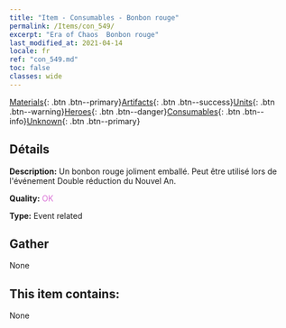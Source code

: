 ```yaml
---
title: "Item - Consumables - Bonbon rouge"
permalink: /Items/con_549/
excerpt: "Era of Chaos  Bonbon rouge"
last_modified_at: 2021-04-14
locale: fr
ref: "con_549.md"
toc: false
classes: wide
---
```

 [Materials](/fr/Items/){: .btn .btn--primary}[Artifacts](/fr/Items/Artifacts/){: .btn .btn--success}[Units](/fr/Items/Units/){: .btn .btn--warning}[Heroes](/fr/Items/Heroes/){: .btn .btn--danger}[Consumables](/fr/Items/Consumables/){: .btn .btn--info}[Unknown](/fr/Items/Unknown/){: .btn .btn--primary}

## Détails
 **Description:** Un bonbon rouge joliment emballé. Peut être utilisé lors de l'événement Double réduction du Nouvel An.

 **Quality:** <span style="color: #DA70D6">OK</span>

 **Type:** Event related

## Gather

  None

## This item contains:

  None

